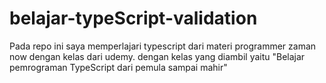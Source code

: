 # belajar-typeScript-validation
Pada repo ini saya memperlajari typescript dari materi programmer zaman now dengan kelas dari udemy. dengan kelas yang diambil yaitu "Belajar pemrograman TypeScript dari pemula sampai mahir"
